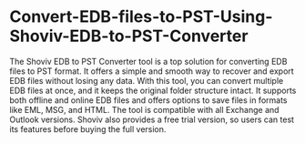 # Convert-EDB-files-to-PST-Using-Shoviv-EDB-to-PST-Converter
The Shoviv EDB to PST Converter tool is a top solution for converting EDB files to PST format. It offers a simple and smooth way to recover and export EDB files without losing any data. With this tool, you can convert multiple EDB files at once, and it keeps the original folder structure intact. It supports both offline and online EDB files and offers options to save files in formats like EML, MSG, and HTML. The tool is compatible with all Exchange and Outlook versions. Shoviv also provides a free trial version, so users can test its features before buying the full version.
